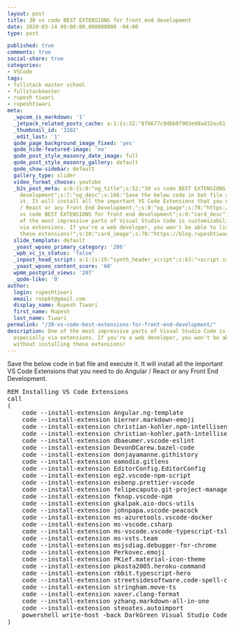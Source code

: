 ```yaml
---
layout: post
title: 30 vs code BEST EXTENSIONS for front end development
date: 2020-03-14 09:00:00.000000000 -04:00
type: post

published: true
comments: true
social-share: true
categories:
- VSCode
tags:
- fullstack master school
- fullstackmaster
- rupesh tiwari
- rupeshtiwari
meta:
  _wpcom_is_markdown: '1'
  _jetpack_related_posts_cache: a:1:{s:32:"8f6677c9d6b0f903e98ad32ec61f8deb";a:2:{s:7:"expires";i:1607127874;s:7:"payload";a:3:{i:0;a:1:{s:2:"id";i:2630;}i:1;a:1:{s:2:"id";i:775;}i:2;a:1:{s:2:"id";i:2953;}}}}
  _thumbnail_id: '3202'
  _edit_last: '1'
  qode_page_background_image_fixed: 'yes'
  qode_hide-featured-image: 'no'
  qode_post_style_masonry_date_image: full
  qode_post_style_masonry_gallery: default
  qode_show-sidebar: default
  gallery_type: slider
  video_format_choose: youtube
  _b2s_post_meta: a:6:{s:8:"og_title";s:52:"30 vs code BEST EXTENSIONS for front end
    development";s:7:"og_desc";s:166:"Save the below code in bat file and execute
    it. It will install all the important VS Code Extensions that you need to do Angular
    / React or any Front End Development.";s:8:"og_image";s:78:"https://blog.rupeshtiwari.com/wp-content/uploads/2020/03/vscode-extensions.png";s:10:"card_title";s:52:"30
    vs code BEST EXTENSIONS for front end development";s:9:"card_desc";s:191:"One
    of the most impressive parts of Visual Studio Code is customizability, especially
    via extensions. If you're a web developer, you won't be able to live without installing
    these extensions!";s:10:"card_image";s:78:"https://blog.rupeshtiwari.com/wp-content/uploads/2020/03/vscode-extensions.png";}
  slide_template: default
  _yoast_wpseo_primary_category: '286'
  _wpb_vc_js_status: 'false'
  _inpost_head_script: a:1:{s:19:"synth_header_script";s:63:"<script src="https://gumroad.com/js/gumroad-embed.js"></script>";}
  _yoast_wpseo_content_score: '60'
  wpmm_postgrid_views: '207'
  _qode-like: '0'
author:
  login: rupeshtiwari
  email: roopkt@gmail.com
  display_name: Rupesh Tiwari
  first_name: Rupesh
  last_name: Tiwari
permalink: "/30-vs-code-best-extensions-for-front-end-development/"
description: One of the most impressive parts of Visual Studio Code is customizability,
  especially via extensions. If you're a web developer, you won't be able to live
  without installing these extensions!
---
```

<p><!-- wp:paragraph --></p>
<p>Save the below code in bat file and execute it. It will install all the important VS Code Extensions that you need to do Angular / React or any Front End Development. </p>
<p><!-- /wp:paragraph --></p>
<p><!-- wp:enlighter/codeblock {"language":"msdos"} --></p>
<pre class="EnlighterJSRAW" data-enlighter-language="msdos" data-enlighter-theme="" data-enlighter-highlight="" data-enlighter-linenumbers="" data-enlighter-lineoffset="" data-enlighter-title="" data-enlighter-group="">REM Installing VS Code Extensions
call 
(
    code --install-extension Angular.ng-template
    code --install-extension bierner.markdown-emoji
    code --install-extension christian-kohler.npm-intellisense
    code --install-extension christian-kohler.path-intellisense
    code --install-extension dbaeumer.vscode-eslint
    code --install-extension DevonDCarew.bazel-code
    code --install-extension donjayamanne.githistory
    code --install-extension eamodio.gitlens
    code --install-extension EditorConfig.EditorConfig
    code --install-extension eg2.vscode-npm-script
    code --install-extension esbenp.prettier-vscode
    code --install-extension felipecaputo.git-project-manager
    code --install-extension fknop.vscode-npm
    code --install-extension gkalpak.aio-docs-utils
    code --install-extension johnpapa.vscode-peacock
    code --install-extension ms-azuretools.vscode-docker
    code --install-extension ms-vscode.csharp
    code --install-extension ms-vscode.vscode-typescript-tslint-plugin
    code --install-extension ms-vsts.team
    code --install-extension msjsdiag.debugger-for-chrome
    code --install-extension Perkovec.emoji
    code --install-extension PKief.material-icon-theme
    code --install-extension pkosta2005.heroku-command
    code --install-extension rbbit.typescript-hero
    code --install-extension streetsidesoftware.code-spell-checker
    code --install-extension stringham.move-ts
    code --install-extension xaver.clang-format
    code --install-extension yzhang.markdown-all-in-one
    code --install-extension steoates.autoimport
    powershell write-host -back DarkGreen Visual Studio Code Extensions are installed
)</pre>
<p><!-- /wp:enlighter/codeblock --></p>
<p><!-- wp:block {"ref":3197} /--></p>

